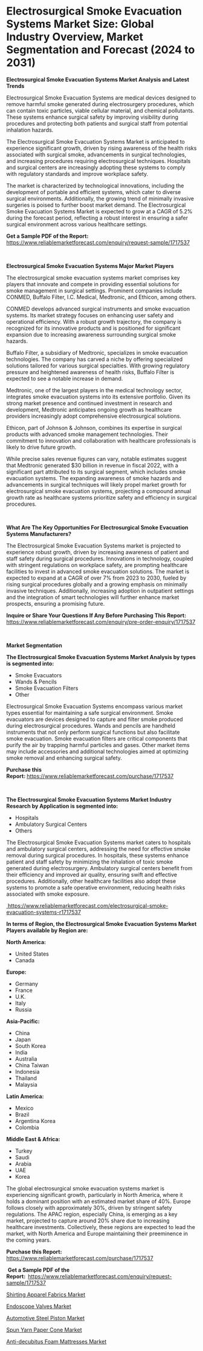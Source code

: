 <p><h1>Electrosurgical Smoke Evacuation Systems Market Size: Global Industry Overview, Market Segmentation and Forecast (2024 to 2031)</h1></p><p><strong>Electrosurgical Smoke Evacuation Systems Market Analysis and Latest Trends</strong></p>
<p><p>Electrosurgical Smoke Evacuation Systems are medical devices designed to remove harmful smoke generated during electrosurgery procedures, which can contain toxic particles, viable cellular material, and chemical pollutants. These systems enhance surgical safety by improving visibility during procedures and protecting both patients and surgical staff from potential inhalation hazards. </p><p>The Electrosurgical Smoke Evacuation Systems Market is anticipated to experience significant growth, driven by rising awareness of the health risks associated with surgical smoke, advancements in surgical technologies, and increasing procedures requiring electrosurgical techniques. Hospitals and surgical centers are increasingly adopting these systems to comply with regulatory standards and improve workplace safety. </p><p>The market is characterized by technological innovations, including the development of portable and efficient systems, which cater to diverse surgical environments. Additionally, the growing trend of minimally invasive surgeries is poised to further boost market demand. The Electrosurgical Smoke Evacuation Systems Market is expected to grow at a CAGR of 5.2% during the forecast period, reflecting a robust interest in ensuring a safer surgical environment across various healthcare settings.</p></p>
<p><strong>Get a Sample PDF of the Report:&nbsp;</strong> <a href="https://www.reliablemarketforecast.com/enquiry/request-sample/1717537?utm_campaign=1080&utm_medium=2&utm_source=Github&utm_content=ia&utm_term=14102024&utm_id=electrosurgical-smoke-evacuation-systems">https://www.reliablemarketforecast.com/enquiry/request-sample/1717537</a></p>
<p>&nbsp;</p>
<p><strong>Electrosurgical Smoke Evacuation Systems Major Market Players</strong></p>
<p><p>The electrosurgical smoke evacuation systems market comprises key players that innovate and compete in providing essential solutions for smoke management in surgical settings. Prominent companies include CONMED, Buffalo Filter, I.C. Medical, Medtronic, and Ethicon, among others.</p><p>CONMED develops advanced surgical instruments and smoke evacuation systems. Its market strategy focuses on enhancing user safety and operational efficiency. With a robust growth trajectory, the company is recognized for its innovative products and is positioned for significant expansion due to increasing awareness surrounding surgical smoke hazards.</p><p>Buffalo Filter, a subsidiary of Medtronic, specializes in smoke evacuation technologies. The company has carved a niche by offering specialized solutions tailored for various surgical specialties. With growing regulatory pressure and heightened awareness of health risks, Buffalo Filter is expected to see a notable increase in demand.</p><p>Medtronic, one of the largest players in the medical technology sector, integrates smoke evacuation systems into its extensive portfolio. Given its strong market presence and continued investment in research and development, Medtronic anticipates ongoing growth as healthcare providers increasingly adopt comprehensive electrosurgical solutions.</p><p>Ethicon, part of Johnson & Johnson, combines its expertise in surgical products with advanced smoke management technologies. Their commitment to innovation and collaboration with healthcare professionals is likely to drive future growth.</p><p>While precise sales revenue figures can vary, notable estimates suggest that Medtronic generated $30 billion in revenue in fiscal 2022, with a significant part attributed to its surgical segment, which includes smoke evacuation systems. The expanding awareness of smoke hazards and advancements in surgical techniques will likely propel market growth for electrosurgical smoke evacuation systems, projecting a compound annual growth rate as healthcare systems prioritize safety and efficiency in surgical procedures.</p></p>
<p>&nbsp;</p>
<p><strong>What Are The Key Opportunities For Electrosurgical Smoke Evacuation Systems Manufacturers?</strong></p>
<p><p>The Electrosurgical Smoke Evacuation Systems market is projected to experience robust growth, driven by increasing awareness of patient and staff safety during surgical procedures. Innovations in technology, coupled with stringent regulations on workplace safety, are prompting healthcare facilities to invest in advanced smoke evacuation solutions. The market is expected to expand at a CAGR of over 7% from 2023 to 2030, fueled by rising surgical procedures globally and a growing emphasis on minimally invasive techniques. Additionally, increasing adoption in outpatient settings and the integration of smart technologies will further enhance market prospects, ensuring a promising future.</p></p>
<p><strong>Inquire or Share Your Questions If Any Before Purchasing This Report:</strong> <a href="https://www.reliablemarketforecast.com/enquiry/pre-order-enquiry/1717537?utm_campaign=1080&utm_medium=2&utm_source=Github&utm_content=ia&utm_term=14102024&utm_id=electrosurgical-smoke-evacuation-systems">https://www.reliablemarketforecast.com/enquiry/pre-order-enquiry/1717537</a></p>
<p>&nbsp;</p>
<p><strong>Market Segmentation</strong></p>
<p><strong>The Electrosurgical Smoke Evacuation Systems Market Analysis by types is segmented into:</strong></p>
<p><ul><li>Smoke Evacuators</li><li>Wands & Pencils</li><li>Smoke Evacuation Filters</li><li>Other</li></ul></p>
<p><p>Electrosurgical Smoke Evacuation Systems encompass various market types essential for maintaining a safe surgical environment. Smoke evacuators are devices designed to capture and filter smoke produced during electrosurgical procedures. Wands and pencils are handheld instruments that not only perform surgical functions but also facilitate smoke evacuation. Smoke evacuation filters are critical components that purify the air by trapping harmful particles and gases. Other market items may include accessories and additional technologies aimed at optimizing smoke removal and enhancing surgical safety.</p></p>
<p><strong>Purchase this Report:&nbsp;</strong><a href="https://www.reliablemarketforecast.com/purchase/1717537?utm_campaign=1080&utm_medium=2&utm_source=Github&utm_content=ia&utm_term=14102024&utm_id=electrosurgical-smoke-evacuation-systems">https://www.reliablemarketforecast.com/purchase/1717537</a></p>
<p>&nbsp;</p>
<p><strong>The Electrosurgical Smoke Evacuation Systems Market Industry Research by Application is segmented into:</strong></p>
<p><ul><li>Hospitals</li><li>Ambulatory Surgical Centers</li><li>Others</li></ul></p>
<p><p>The Electrosurgical Smoke Evacuation Systems market caters to hospitals and ambulatory surgical centers, addressing the need for effective smoke removal during surgical procedures. In hospitals, these systems enhance patient and staff safety by minimizing the inhalation of toxic smoke generated during electrosurgery. Ambulatory surgical centers benefit from their efficiency and improved air quality, ensuring swift and effective procedures. Additionally, other healthcare facilities also adopt these systems to promote a safe operative environment, reducing health risks associated with smoke exposure.</p></p>
<p><a href="https://www.reliablemarketforecast.com/electrosurgical-smoke-evacuation-systems-r1717537?utm_campaign=1080&utm_medium=2&utm_source=Github&utm_content=ia&utm_term=14102024&utm_id=electrosurgical-smoke-evacuation-systems">&nbsp;https://www.reliablemarketforecast.com/electrosurgical-smoke-evacuation-systems-r1717537</a></p>
<p><strong>In terms of Region, the Electrosurgical Smoke Evacuation Systems Market Players available by Region are:</strong></p>
<p>
    <p> <strong> North America: </strong>
        <ul>
            <li>United States</li>
            <li>Canada</li>
        </ul>
        </p> 
    <p> <strong> Europe: </strong>
        <ul>
            <li>Germany</li>
            <li>France</li>
            <li>U.K.</li>
            <li>Italy</li>
            <li>Russia</li>
        </ul>
        </p> 
    <p> <strong> Asia-Pacific: </strong>
        <ul>
            <li>China</li>
            <li>Japan</li>
            <li>South Korea</li>
            <li>India</li>
            <li>Australia</li>
            <li>China Taiwan</li>
            <li>Indonesia</li>
            <li>Thailand</li>
            <li>Malaysia</li>
        </ul>
        </p> 
    <p> <strong> Latin America: </strong>
        <ul>
            <li>Mexico</li>
            <li>Brazil</li>
            <li>Argentina Korea</li>
            <li>Colombia</li>
        </ul>
        </p> 
    <p> <strong> Middle East & Africa: </strong>
        <ul>
            <li>Turkey</li>
            <li>Saudi</li>
            <li>Arabia</li>
            <li>UAE</li>
            <li>Korea</li>
        </ul>
    </p>
    </p>
<p><p>The global electrosurgical smoke evacuation systems market is experiencing significant growth, particularly in North America, where it holds a dominant position with an estimated market share of 40%. Europe follows closely with approximately 30%, driven by stringent safety regulations. The APAC region, especially China, is emerging as a key market, projected to capture around 20% share due to increasing healthcare investments. Collectively, these regions are expected to lead the market, with North America and Europe maintaining their preeminence in the coming years.</p></p>
<p><strong>Purchase this Report: </strong><a href="https://www.reliablemarketforecast.com/purchase/1717537?utm_campaign=1080&utm_medium=2&utm_source=Github&utm_content=ia&utm_term=14102024&utm_id=electrosurgical-smoke-evacuation-systems">https://www.reliablemarketforecast.com/purchase/1717537</a></p>
<p>&nbsp;<strong>Get a Sample PDF of the Report:&nbsp;&nbsp;</strong><a href="https://www.reliablemarketforecast.com/enquiry/request-sample/1717537?utm_campaign=1080&utm_medium=2&utm_source=Github&utm_content=ia&utm_term=14102024&utm_id=electrosurgical-smoke-evacuation-systems">https://www.reliablemarketforecast.com/enquiry/request-sample/1717537</a></p>
<p><strong></strong></p>
<p><p><a href="https://www.linkedin.com/pulse/comprehensive-shirting-apparel-fabrics-market-report-segmentation-h7lif?trk=public_post_embed_feed-article-content&utm_campaign=1080&utm_medium=2&utm_source=Github&utm_content=ia&utm_term=14102024&utm_id=electrosurgical-smoke-evacuation-systems">Shirting Apparel Fabrics Market</a></p><p><a href="https://github.com/danyelltzmol/Market-Research-Report-List-1/blob/main/endoscope-valves-market.md?utm_campaign=1080&utm_medium=2&utm_source=Github&utm_content=ia&utm_term=14102024&utm_id=electrosurgical-smoke-evacuation-systems">Endoscope Valves Market</a></p><p><a href="https://www.linkedin.com/pulse/navigating-automotive-steel-piston-market-expert-analysis-y3lpf?trk=public_post_embed_feed-article-content&utm_campaign=1080&utm_medium=2&utm_source=Github&utm_content=ia&utm_term=14102024&utm_id=electrosurgical-smoke-evacuation-systems">Automotive Steel Piston Market</a></p><p><a href="https://github.com/shebaharrifx/Market-Research-Report-List-1/blob/main/spun-yarn-paper-cone-market.md?utm_campaign=1080&utm_medium=2&utm_source=Github&utm_content=ia&utm_term=14102024&utm_id=electrosurgical-smoke-evacuation-systems">Spun Yarn Paper Cone Market</a></p><p><a href="https://www.linkedin.com/pulse/anti-decubitus-foam-mattresses-market-segmentation-in-depth-przof?trk=public_post_embed_feed-article-content&utm_campaign=1080&utm_medium=2&utm_source=Github&utm_content=ia&utm_term=14102024&utm_id=electrosurgical-smoke-evacuation-systems">Anti-decubitus Foam Mattresses Market</a></p></p>